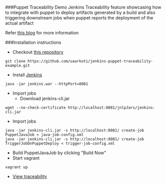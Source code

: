 ###Puppet Traceability Demo
Jenkins Traceability feature showcasing how to integrate with puppet to deploy
artifacts generated by a build and also triggering downstream jobs when puppet
reports the deployment of the actual artifact

Refer [this blog](https://developer.cloudbees.com/bin/view/Main/PuppetChefExampleOverview) for more information

###Installation instructions
- Checkout [this repository](https://github.com/uaarkoti/jenkins-puppet-traceability-example.git)
```
git clone https://github.com/uaarkoti/jenkins-puppet-traceability-example.git
```
- Install [Jenkins](https://updates.jenkins-ci.org/latest/jenkins.war)
```
java -jar jenkins.war --httpPort=8081
```
- Import jobs
  - Download jenkins-cli.jar
```
wget --no-check-certificate http://localhost:8081/jnlpJars/jenkins-cli.jar
```
  - Import jobs
```
java -jar jenkins-cli.jar -s http://localhost:8081/ create-job PuppetJavaJob < java-job-config.xml
java -jar jenkins-cli.jar -s http://localhost:8081/ create-job TriggerJobOnPuppetDeploy < trigger-job-config.xml
```
  - Build PuppetJavaJob by clicking "Build Now"
- Start vagrant
```
vagrant up
```
- [View traceability](http://localhost:8081/job/PuppetJavaJob/lastSuccessfulBuild/artifact/target/traceability.war/*fingerprint*/)
